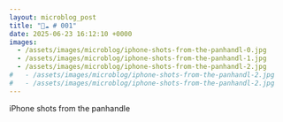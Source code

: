 ```yaml
---
layout: microblog_post
title: "🔵☁️ # 001"
date: 2025-06-23 16:12:10 +0000
images:
  - /assets/images/microblog/iphone-shots-from-the-panhandl-0.jpg
  - /assets/images/microblog/iphone-shots-from-the-panhandl-1.jpg
  - /assets/images/microblog/iphone-shots-from-the-panhandl-2.jpg
#   - /assets/images/microblog/iphone-shots-from-the-panhandl-2.jpg
#   - /assets/images/microblog/iphone-shots-from-the-panhandl-2.jpg
---
```

iPhone shots from the panhandle
